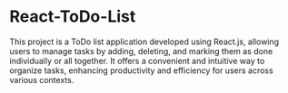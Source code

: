 # React-ToDo-List
This project is a ToDo list application developed using React.js, allowing users to manage tasks by adding, deleting, and marking them as done individually or all together. It offers a convenient and intuitive way to organize tasks, enhancing productivity and efficiency for users across various contexts.
